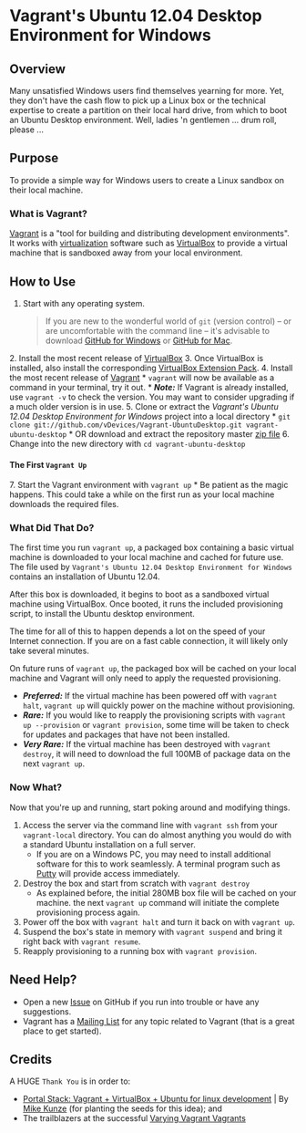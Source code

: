 Vagrant's Ubuntu 12.04 Desktop Environment for Windows
=

## Overview

Many unsatisfied Windows users find themselves yearning for more. Yet, they don't have the cash flow to pick up a Linux box or the technical expertise to create a partition on their local hard drive, from which to boot an Ubuntu Desktop environment. Well, ladies 'n gentlemen ... drum roll, please ...

## Purpose

To provide a simple way for Windows users to create a Linux sandbox on their local machine.

### What is Vagrant?

[Vagrant](http://www.vagrantup.com) is a "tool for building and distributing development environments". It works with [virtualization](http://en.wikipedia.org/wiki/X86_virtualization) software such as [VirtualBox](https://www.virtualbox.org/) to provide a virtual machine that is sandboxed away from your local environment.

## How to Use

1. Start with any operating system.

	>If you are new to the wonderful world of `git` (version control) &ndash; or are uncomfortable with the command line &ndash; it's advisable to download [GitHub for Windows](http://windows.github.com/) or [GitHub for Mac](http://mac.github.com/).

2\. Install the most recent release of [VirtualBox](https://www.virtualbox.org/wiki/Downloads)
3\. Once VirtualBox is installed, also install the corresponding [VirtualBox Extension Pack](https://www.virtualbox.org/wiki/Downloads).
4\. Install the most recent release of [Vagrant](http://www.vagrantup.com/downloads.html)
    * `vagrant` will now be available as a command in your terminal, try it out.
    * ***Note:*** If Vagrant is already installed, use `vagrant -v` to check the version. You may want to consider upgrading if a much older version is in use.
5\. Clone or extract the _Vagrant's Ubuntu 12.04 Desktop Environment for Windows_ project into a local directory
    * `git clone git://github.com/vDevices/Vagrant-UbuntuDesktop.git vagrant-ubuntu-desktop`
    * OR download and extract the repository master [zip file](https://github.com/vDevices/Vagrant-UbuntuDesktop/archive/master.zip)
6\. Change into the new directory with `cd vagrant-ubuntu-desktop`

#### The First `Vagrant Up`

7\. Start the Vagrant environment with `vagrant up`
    * Be patient as the magic happens. This could take a while on the first run as your local machine downloads the required files.

### What Did That Do?

The first time you run `vagrant up`, a packaged box containing a basic virtual machine is downloaded to your local machine and cached for future use. The file used by `Vagrant's Ubuntu 12.04 Desktop Environment for Windows` contains an installation of Ubuntu 12.04.

After this box is downloaded, it begins to boot as a sandboxed virtual machine using VirtualBox. Once booted, it runs the included provisioning script, to install the Ubuntu desktop environment.

The time for all of this to happen depends a lot on the speed of your Internet connection. If you are on a fast cable connection, it will likely only take several minutes.

On future runs of `vagrant up`, the packaged box will be cached on your local machine and Vagrant will only need to apply the requested provisioning.

* ***Preferred:*** If the virtual machine has been powered off with `vagrant halt`, `vagrant up` will quickly power on the machine without provisioning.
* ***Rare:*** If you would like to reapply the provisioning scripts with `vagrant up --provision` or `vagrant provision`, some time will be taken to check for updates and packages that have not been installed.
* ***Very Rare:*** If the virtual machine has been destroyed with `vagrant destroy`, it will need to download the full 100MB of package data on the next `vagrant up`.

### Now What?

Now that you're up and running, start poking around and modifying things.

1. Access the server via the command line with `vagrant ssh` from your `vagrant-local` directory. You can do almost anything you would do with a standard Ubuntu installation on a full server.
    * If you are on a Windows PC, you may need to install additional software for this to work seamlessly. A terminal program such as [Putty](http://www.chiark.greenend.org.uk/~sgtatham/putty/download.html) will provide access immediately.
1. Destroy the box and start from scratch with `vagrant destroy`
    * As explained before, the initial 280MB box file will be cached on your machine. the next `vagrant up` command will initiate the complete provisioning process again.
1. Power off the box with `vagrant halt` and turn it back on with `vagrant up`.
1. Suspend the box's state in memory with `vagrant suspend` and bring it right back with `vagrant resume`.
1. Reapply provisioning to a running box with `vagrant provision`.

## Need Help?

* Open a new [Issue](https://github.com/vDevices/Vagrant-UbuntuDesktop/issues) on GitHub if you run into trouble or have any suggestions.
* Vagrant has a [Mailing List](https://groups.google.com/forum/#!forum/vagrant-up) for any topic related to Vagrant (that is a great place to get started).

## Credits

A HUGE `Thank You` is in order to:

* [Portal Stack: Vagrant + VirtualBox + Ubuntu for linux development](http://portalstack.blogspot.com/2013/11/vagrant-virtualbox-ubuntu-for-linux.html) | By [Mike Kunze](https://github.com/mikekunze?tab=repositories) (for planting the seeds for this idea); and
* The trailblazers at the successful [Varying Vagrant Vagrants](https://github.com/10up/varying-vagrant-vagrants)
